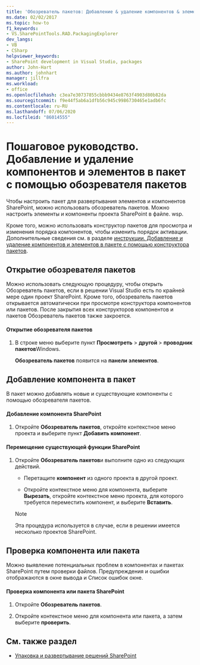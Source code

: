 ```yaml
---
title: 'Обозреватель пакетов: Добавление & удаление компонентов & элементов в пакет'
ms.date: 02/02/2017
ms.topic: how-to
f1_keywords:
- VS.SharePointTools.RAD.PackagingExplorer
dev_langs:
- VB
- CSharp
helpviewer_keywords:
- SharePoint development in Visual Studio, packages
author: John-Hart
ms.author: johnhart
manager: jillfra
ms.workload:
- office
ms.openlocfilehash: c3ea7e30737855cbbb9434e8763f4903d80b82da
ms.sourcegitcommit: f9e44f5ab6a1dfb56c945c9986730465e1adb6fc
ms.contentlocale: ru-RU
ms.lasthandoff: 07/06/2020
ms.locfileid: "86014555"
---
```

# <a name="how-to-add-and-remove-features-and-items-to-a-package-by-using-the-packaging-explorer"></a>Пошаговое руководство. Добавление и удаление компонентов и элементов в пакет с помощью обозревателя пакетов
  Чтобы настроить пакет для развертывания элементов и компонентов SharePoint, можно использовать обозреватель пакетов. Можно настроить элементы и компоненты проекта SharePoint в файле. wsp.

 Кроме того, можно использовать конструктор пакетов для просмотра и изменения порядка компонентов, чтобы изменить порядок активации. Дополнительные сведения см. в разделе [инструкции. Добавление и удаление компонентов и элементов в пакете с помощью конструктора пакетов](../sharepoint/how-to-add-and-remove-features-and-items-to-a-package-by-using-the-package-designer.md).

## <a name="open-the-packaging-explorer"></a>Открытие обозревателя пакетов
 Можно использовать следующую процедуру, чтобы открыть Обозреватель пакетов, если в решении Visual Studio есть по крайней мере один проект SharePoint. Кроме того, обозреватель пакетов открывается автоматически при просмотре конструктора компонентов или пакетов. После закрытия всех конструкторов компонентов и пакетов Обозреватель пакетов также закроется.

#### <a name="to-open-the-packaging-explorer"></a>Открытие обозревателя пакетов

1. В строке меню выберите пункт **Просмотреть**  >  **другой**  >  **проводник пакетов**Windows.

     **Обозреватель пакетов** появится на **панели элементов**.

## <a name="adding-a-feature-to-a-package"></a>Добавление компонента в пакет
 В пакет можно добавлять новые и существующие компоненты с помощью обозревателя пакетов.

#### <a name="to-add-a-sharepoint-feature"></a>Добавление компонента SharePoint

1. Откройте **Обозреватель пакетов**, откройте контекстное меню проекта и выберите пункт **Добавить компонент**.

#### <a name="to-move-an-existing-sharepoint-feature"></a>Перемещение существующей функции SharePoint

1. Откройте **Обозреватель пакетов**и выполните одно из следующих действий.

    - Перетащите **компонент** из одного проекта в другой проект.

    - Откройте контекстное меню для компонента, выберите **Вырезать**, откройте контекстное меню проекта, для которого требуется переместить компонент, и выберите **Вставить**.

    > [!NOTE]
    > Эта процедура используется в случае, если в решении имеется несколько проектов SharePoint.

## <a name="validate-a-feature-or-package"></a>Проверка компонента или пакета
 Можно выявление потенциальных проблем в компонентах и пакетах SharePoint путем проверки файлов. Предупреждения и ошибки отображаются в окне вывода и Список ошибок окне.

#### <a name="to-validate-a-sharepoint-feature-or-package"></a>Проверка компонента или пакета SharePoint

1. Откройте **Обозреватель пакетов**.

2. Откройте контекстное меню для компонента или пакета, а затем выберите **проверить**.

## <a name="see-also"></a>См. также раздел
- [Упаковка и развертывание решений SharePoint](../sharepoint/packaging-and-deploying-sharepoint-solutions.md)
